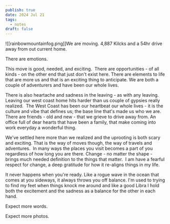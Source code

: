 ```yaml
---
publish: true
date: 2024 Jul 21
tags:
  - notes
draft: false
---
```

![[rainbowmountainfog.png]]We are moving.
4,887 Kilcks and a 54hr drive away from out current home.

There are emotions.

This move is good, needed, and exciting.  There are opportunities - of all kinds - on the other end that just don't exist here. There are elements to life that are more us and that is an exciting thing to anticipate. We are both a couple of adventurers and have been our whole lives.

There is also heartache and sadness in the leaving - as with any leaving. Leaving our west coast home hits harder than us couple of gypsies really realized.  The West Coast has been our heartbeat our whole lives - it is the culture and vibe that defines us; the base line that's made us who we are. There are friends - old and new - that we grieve to drive away from. An office full of dear hearts that have been a family, that make coming into work everyday a wonderful thing.

We've settled here more than we realized and the uprooting is both scary and exciting. That is the way of moves though, the way of travels and adventures.  In many ways the places you visit becomes a part of you regardless of how long you are there. Change - no matter the shape - brings much needed definition to the things that matter.  I am have a fearful respect for change, a deep gratitude for how it re-aligns things in my life.

It never happens when you're ready. Like a rogue wave in the ocean that comes at you sideways, it always throws you off balance. I'm used to trying to find my feet when things knock me around and like a good Libra I hold both the excitement and the sadness as a balance for the other in each hand.

Expect more words.

Expect more photos.

